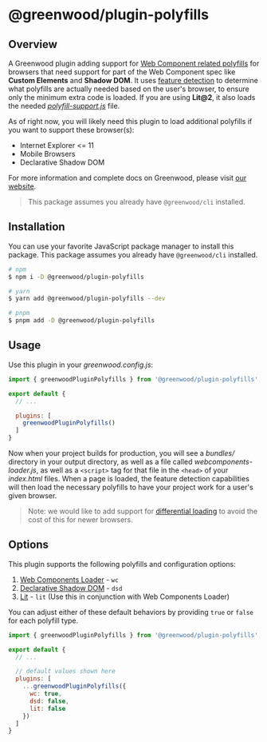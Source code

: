 # @greenwood/plugin-polyfills

## Overview
A Greenwood plugin adding support for [Web Component related polyfills](https://github.com/webcomponents/polyfills) for browsers that need support for part of the Web Component spec like **Custom Elements** and **Shadow DOM**.  It uses [feature detection](https://github.com/webcomponents/polyfills/tree/master/packages/webcomponentsjs#using-webcomponents-loaderjs) to determine what polyfills are actually needed based on the user's browser, to ensure only the minimum extra code is loaded.  If you are using **Lit@2**, it also loads the needed [_polyfill-support.js_](https://lit.dev/docs/tools/requirements/#polyfills) file.

As of right now, you will likely need this plugin to load additional polyfills if you want to support these browser(s):

- Internet Explorer <= 11
- Mobile Browsers
- Declarative Shadow DOM

For more information and complete docs on Greenwood, please visit [our website](https://www.greenwoodjs.dev).

> This package assumes you already have `@greenwood/cli` installed.

## Installation

You can use your favorite JavaScript package manager to install this package.  This package assumes you already have `@greenwood/cli` installed.

```bash
# npm
$ npm i -D @greenwood/plugin-polyfills

# yarn
$ yarn add @greenwood/plugin-polyfills --dev

# pnpm
$ pnpm add -D @greenwood/plugin-polyfills
```

## Usage

Use this plugin in your _greenwood.config.js_:

```javascript
import { greenwoodPluginPolyfills } from '@greenwood/plugin-polyfills';

export default {
  // ...

  plugins: [
    greenwoodPluginPolyfills()
  ]
}
```

Now when your project builds for production, you will see a _bundles/_ directory in your output directory, as well as a file called _webcomponents-loader.js_, as well as a `<script>` tag for that file in the  `<head>` of your _index.html_ files.  When a page is loaded, the feature detection capabilities will then load the necessary polyfills to have your project work for a user's given browser.

> Note: we would like to add support for [differential loading](https://github.com/ProjectEvergreen/greenwood/issues/224) to avoid the cost of this for newer browsers.

## Options

This plugin supports the following polyfills and configuration options:
1. [Web Components Loader](https://github.com/webcomponents/polyfills/tree/master/packages/webcomponentsjs#using-webcomponents-loaderjs) - `wc`
1. [Declarative Shadow DOM](https://web.dev/declarative-shadow-dom/#polyfill) - `dsd`
1. [Lit](https://lit.dev/docs/tools/requirements/#polyfills) - `lit` (Use this in conjunction with Web Components Loader)

You can adjust either of these default behaviors by providing `true` or `false` for each polyfill type.

```javascript
import { greenwoodPluginPolyfills } from '@greenwood/plugin-polyfills';

export default {
  // ...

  // default values shown here
  plugins: [
    ...greenwoodPluginPolyfills({
      wc: true,
      dsd: false,
      lit: false
    })
  ]
}